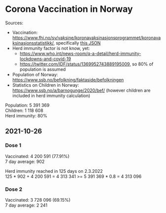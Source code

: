 # Corona Vaccination in Norway

Sources:

- Vaccination: <https://www.fhi.no/sv/vaksine/koronavaksinasjonsprogrammet/koronavaksinasjonsstatistikk/>, specifically [this JSON](https://www.fhi.no/api/chartdata/api/99119)
- Herd immunity factor is not know, yet:
  - <https://www.who.int/news-room/q-a-detail/herd-immunity-lockdowns-and-covid-19>
  - <https://twitter.com/IDF/status/1369952743889195009>, so 80% of population is assumed
- Population of Norway: <https://www.ssb.no/befolkning/faktaside/befolkningen>
- Statistics on Children in Norway: https://www.ssb.no/a/barnogunge/2020/bef/ (however children are included in herd immunity calculation)

Population: 5 391 369  
Children: 1 118 608  
Herd immunity: 80%  

## 2021-10-26

### Dose 1

Vaccinated: 4 200 591 (77.91%)  
7 day average: 902

Herd immunity reached in 125 days on 2.3.2022  
125 * 902 + 4 200 591 = 4 313 341 >= 5 391 369 * 0.8 = 4 313 096

### Dose 2

Vaccinated: 3 728 096 (69.15%)  
7 day average: 2 241


